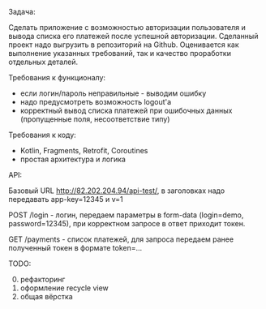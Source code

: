 Задача:

Сделать приложение с возможностью авторизации пользователя и вывода списка его платежей после успешной авторизации. Сделанный проект надо выгрузить в репозиторий на Github. Оценивается как выполнение указанных требований, так и качество проработки отдельных деталей.

Требования к функционалу:
- если логин/пароль неправильные - выводим ошибку
- надо предусмотреть возможность logout'а
- корректный вывод списка платежей при ошибочных данных (пропущенные поля, несоответствие типу)

Требования к коду:
- Kotlin, Fragments, Retrofit, Coroutines
- простая архитектура и логика

API:

Базовый URL http://82.202.204.94/api-test/, в заголовках надо передавать app-key=12345 и v=1

POST /login - логин, передаем параметры в form-data (login=demo, password=12345), при корректном запросе в ответ приходит токен.

GET /payments - список платежей, для запроса передаем ранее полученный токен в формате token=... 


TODO:

0) рефакторинг
1) оформление recycle view
2) общая вёрстка
